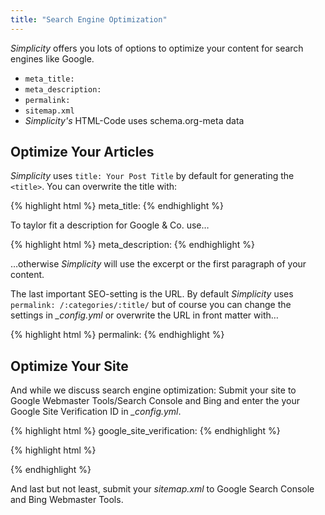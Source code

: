 ```yaml
---
title: "Search Engine Optimization"
---
```

*Simplicity* offers you lots of options to optimize your content for search engines like Google.
<!--more-->

- `meta_title:`
- `meta_description:`
- `permalink:`
- `sitemap.xml`
- *Simplicity's* HTML-Code uses schema.org-meta data



## Optimize Your Articles

*Simplicity* uses `title: Your Post Title` by default for generating the `<title>`. You can overwrite the title with:

{% highlight html %}
meta_title:
{% endhighlight %}

To taylor fit a description for Google & Co. use…

{% highlight html %}
meta_description: 
{% endhighlight %}

…otherwise *Simplicity* will use the excerpt or the first paragraph of your content.

The last important SEO-setting is the URL. By default *Simplicity* uses `permalink: /:categories/:title/` but of course you can change the settings in *_config.yml* or overwrite the URL in front matter with…

{% highlight html %}
permalink:
{% endhighlight %}



## Optimize Your Site

And while we discuss search engine optimization: Submit your site to Google Webmaster Tools/Search Console and Bing and enter the your Google Site Verification ID in *_config.yml*.

{% highlight html %}
google_site_verification:
{% endhighlight %}

{% highlight html %}

{% endhighlight %}

And last but not least, submit your *sitemap.xml* to Google Search Console and Bing Webmaster Tools.